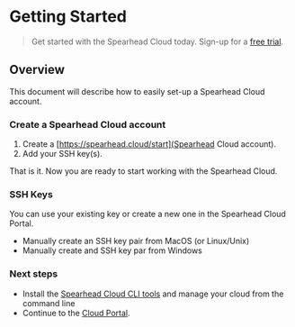 # Getting Started

> Get started with the Spearhead Cloud today. Sign-up for a [free trial](https://spearhead.cloud/trial).


## Overview
This document will describe how to easily set-up a Spearhead Cloud account.

### Create a Spearhead Cloud  account

1. Create a [https://spearhead.cloud/start](Spearhead Cloud account).
2. Add your SSH key(s).

That is it. Now you are ready to start working with the Spearhead Cloud.

### SSH Keys
You can use your existing key or create a new one in the Spearhead Cloud Portal.
* Manually create an SSH key pair from MacOS (or Linux/Unix)
* Manually create and SSH key par from Windows

### Next steps

* Install the [Spearhead Cloud CLI tools](https://docs.spearhead.cloud/spearhead-cli) and manage your cloud from the command line
* Continue to the [Cloud Portal](https://docs.spearhead.cloud/cloud-portal).
